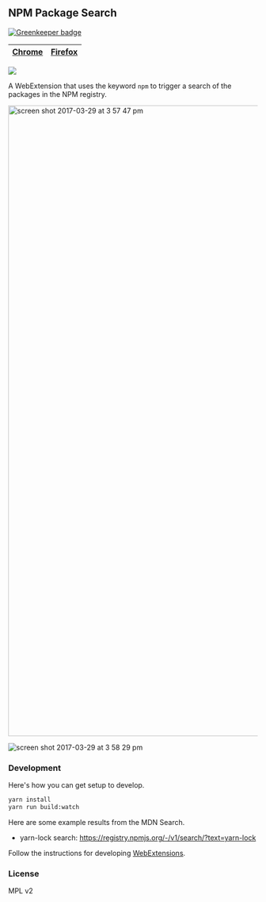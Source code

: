 ## NPM Package Search

[![Greenkeeper badge](https://badges.greenkeeper.io/clarkbw/npm-package-search.svg)](https://greenkeeper.io/)

[Chrome](https://chrome.google.com/webstore/detail/npm-package-search/opeblfahbafpdgaiadfdcefgdhegdnch) | [Firefox](https://addons.mozilla.org/addon/npm-package-search/)
---|---

![](http://g.recordit.co/3TKjLGuQJP.gif)

A WebExtension that uses the keyword `npm` to trigger a search of the packages in the NPM registry.

<img width="1271" alt="screen shot 2017-03-29 at 3 57 47 pm" src="https://cloud.githubusercontent.com/assets/2134/24476349/9a763bbe-1498-11e7-95f4-095f103cc9b5.png">

![screen shot 2017-03-29 at 3 58 29 pm](https://cloud.githubusercontent.com/assets/2134/24476346/98b8a334-1498-11e7-84c2-a14160e47edf.png)

### Development

Here's how you can get setup to develop.

```bash
yarn install
yarn run build:watch
```

Here are some example results from the MDN Search.

* yarn-lock search: https://registry.npmjs.org/-/v1/search/?text=yarn-lock

Follow the instructions for developing [WebExtensions](https://developer.mozilla.org/en-US/Add-ons/WebExtensions).

### License

MPL v2
